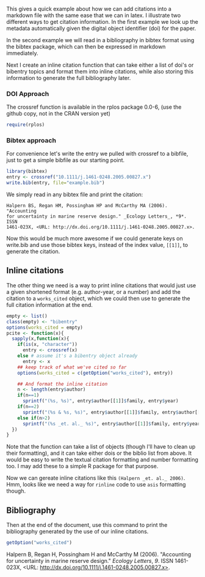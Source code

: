 



This gives a quick example about how we can add citations into a markdown file with the same ease that we can in latex.
I illustrate two different ways to get citation information.  In the first example we look up the metadata automatically given
the digital object identifier (doi) for the paper. 

In the second example we will read in a bibliography in bibtex format using the bibtex package, which can then be expressed in markdown immediately.

Next I create an inline citation function that can take either a list of doi's or bibentry topics and format them into inline citations, while also storing this information to generate the full bibliography later. 

### DOI Approach

The crossref function is available in the rplos package 0.0-6, (use the github copy, not in the CRAN version yet)


```r
require(rplos)
```








### Bibtex approach

For convenience let's write the entry we pulled with crossref to a bibfile, just to get a simple bibfile as our starting point.


```r
library(bibtex)
entry <- crossref("10.1111/j.1461-0248.2005.00827.x")
write.bib(entry, file="example.bib")
```




We simply read in any bibtex file and print the citation:


```
Halpern BS, Regan HM, Possingham HP and McCarthy MA (2006). "Accounting
for uncertainty in marine reserve design." _Ecology Letters_, *9*. ISSN
1461-023X, <URL: http://dx.doi.org/10.1111/j.1461-0248.2005.00827.x>.
```



Now this would be much more awesome if we could generate keys on write.bib and use those bibtex keys, instead of the index value, `[[1]]`, to generate the citation. 

## Inline citations 
The other thing we need is a way to print inline citations that would just use a given shortened format (e.g. author-year, or a number) and add the citation to a `works_cited` object, which we could then use to generate the full citation information at the end. 



```r
empty <- list()
class(empty) <- "bibentry"
options(works_cited = empty)
pcite <- function(x){
  sapply(x,function(x){
    if(is(x, "character"))
      entry <- crossref(x)
    else # assume it's a bibentry object already
      entry <- x
    ## keep track of what we've cited so far
    options(works_cited = c(getOption("works_cited"), entry))

    ## And format the inline citation
    n <- length(entry$author)
    if(n==1)
      sprintf("(%s, %s)", entry$author[[1]]$family, entry$year)
    if(n==2)
      sprintf("(%s & %s, %s)", entry$author[[1]]$family, entry$author[[2]]$family, entry$year)
    else if(n>2)
      sprintf("(%s _et. al._ %s)", entry$author[[1]]$family, entry$year)
  })
}
```



Note that the function can take a list of objects (though I'll have to clean up their formatting), and it can take either dois or the biblio list from above.  It would be easy to write the textual citation formatting and number formatting too. I may add these to a simple R package for that purpose. 

Now we can gereate inline citations like this  `(Halpern _et. al._ 2006)`.  Hmm, looks like we need a way for `rinline` code to use `asis` formatting though. 

## Bibliography
Then at the end of the document, use this command to print the bibliography generated by the use of our inline citations. 


```r
getOption("works_cited")
```

Halpern B, Regan H, Possingham H and McCarthy M (2006). "Accounting for
uncertainty in marine reserve design." _Ecology Letters_, *9*. ISSN
1461-023X, <URL: http://dx.doi.org/10.1111/j.1461-0248.2005.00827.x>.






